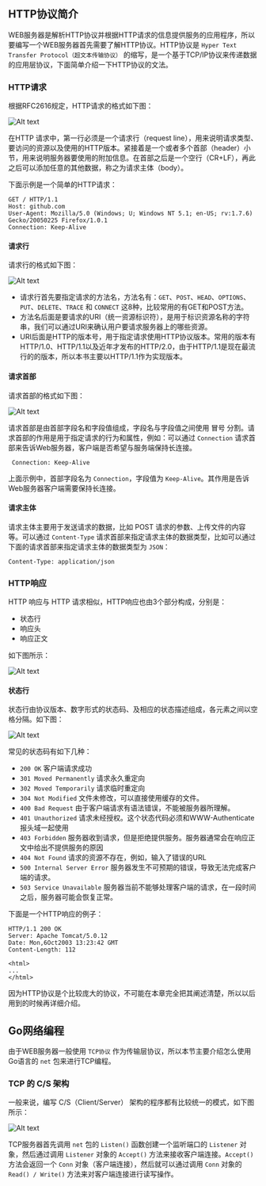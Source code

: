 ## HTTP协议简介

WEB服务器是解析HTTP协议并根据HTTP请求的信息提供服务的应用程序，所以要编写一个WEB服务器首先需要了解HTTP协议。HTTP协议是 `Hyper Text Transfer Protocol（超文本传输协议）` 的缩写，是一个基于TCP/IP协议来传递数据的应用层协议，下面简单介绍一下HTTP协议的文法。

### HTTP请求

根据RFC2616规定，HTTP请求的格式如下图：

![Alt text](./1_8.png)

在HTTP 请求中，第一行必须是一个请求行（request line），用来说明请求类型、要访问的资源以及使用的HTTP版本。紧接着是一个或者多个首部（header）小节，用来说明服务器要使用的附加信息。在首部之后是一个空行（CR+LF），再此之后可以添加任意的其他数据，称之为请求主体（body）。

下面示例是一个简单的HTTP请求：

```text
GET / HTTP/1.1
Host: github.com
User-Agent: Mozilla/5.0 (Windows; U; Windows NT 5.1; en-US; rv:1.7.6)
Gecko/20050225 Firefox/1.0.1
Connection: Keep-Alive
```

#### 请求行

请求行的格式如下图：

![Alt text](./1_9.png)

* 请求行首先要指定请求的方法名，方法名有：`GET`、`POST`、`HEAD`、`OPTIONS`、`PUT`、`DELETE`、`TRACE` 和 `CONNECT` 这8种，比较常用的有GET和POST方法。
* 方法名后面是要请求的URI（统一资源标识符），是用于标识资源名称的字符串，我们可以通过URI来确认用户要请求服务器上的哪些资源。
* URI后面是HTTP的版本号，用于指定请求使用HTTP协议版本。常用的版本有HTTP/1.0、HTTP/1.1以及近年才发布的HTTP/2.0，由于HTTP/1.1是现在最流行的的版本，所以本书主要以HTTP/1.1作为实现版本。

#### 请求首部

请求首部的格式如下图：

![Alt text](./1_10.png)

请求首部是由首部字段名和字段值组成，字段名与字段值之间使用 冒号 分割。请求首部的作用是用于指定请求的行为和属性，例如：可以通过 `Connection` 请求首部来告诉Web服务器，客户端是否希望与服务端保持长连接。

```text
 Connection: Keep-Alive
```

上面示例中，首部字段名为 `Connection`，字段值为 `Keep-Alive`。其作用是告诉Web服务器客户端需要保持长连接。

#### 请求主体

请求主体主要用于发送请求的数据，比如 POST 请求的参数、上传文件的内容等。可以通过 `Content-Type` 请求首部来指定请求主体的数据类型，比如可以通过下面的请求首部来指定请求主体的数据类型为 `JSON`：
```text
Content-Type: application/json
```

### HTTP响应

HTTP 响应与 HTTP 请求相似，HTTP响应也由3个部分构成，分别是：

* 状态行
* 响应头
* 响应正文

如下图所示：

![Alt text](./1_11.jpg)

#### 状态行

状态行由协议版本、数字形式的状态码、及相应的状态描述组成，各元素之间以空格分隔。如下图：

![Alt text](./1_12.jpg)

常见的状态码有如下几种：
* `200 OK` 客户端请求成功
* `301 Moved Permanently` 请求永久重定向
* `302 Moved Temporarily` 请求临时重定向
* `304 Not Modified` 文件未修改，可以直接使用缓存的文件。
* `400 Bad Request` 由于客户端请求有语法错误，不能被服务器所理解。
* `401 Unauthorized` 请求未经授权。这个状态代码必须和WWW-Authenticate报头域一起使用
* `403 Forbidden` 服务器收到请求，但是拒绝提供服务。服务器通常会在响应正文中给出不提供服务的原因
* `404 Not Found` 请求的资源不存在，例如，输入了错误的URL
* `500 Internal Server Error` 服务器发生不可预期的错误，导致无法完成客户端的请求。
* `503 Service Unavailable` 服务器当前不能够处理客户端的请求，在一段时间之后，服务器可能会恢复正常。

下面是一个HTTP响应的例子：

```text
HTTP/1.1 200 OK
Server: Apache Tomcat/5.0.12
Date: Mon,6Oct2003 13:23:42 GMT
Content-Length: 112

<html>
...
</html>
```

因为HTTP协议是个比较庞大的协议，不可能在本章完全把其阐述清楚，所以以后用到的时候再详细介绍。

## Go网络编程

由于WEB服务器一般使用 `TCP协议` 作为传输层协议，所以本节主要介绍怎么使用Go语言的 `net` 包来进行TCP编程。

### TCP 的 C/S 架构

一般来说，编写 C/S（Client/Server） 架构的程序都有比较统一的模式，如下图所示：

![Alt text](./1_13.png)

TCP服务器首先调用 `net` 包的 `Listen()` 函数创建一个监听端口的 `Listener` 对象，然后通过调用 `Listener` 对象的 `Accept()` 方法来接收客户端连接。`Accept()` 方法会返回一个 `Conn` 对象（客户端连接），然后就可以通过调用 `Conn` 对象的 `Read() / Write()` 方法来对客户端连接进行读写操作。

